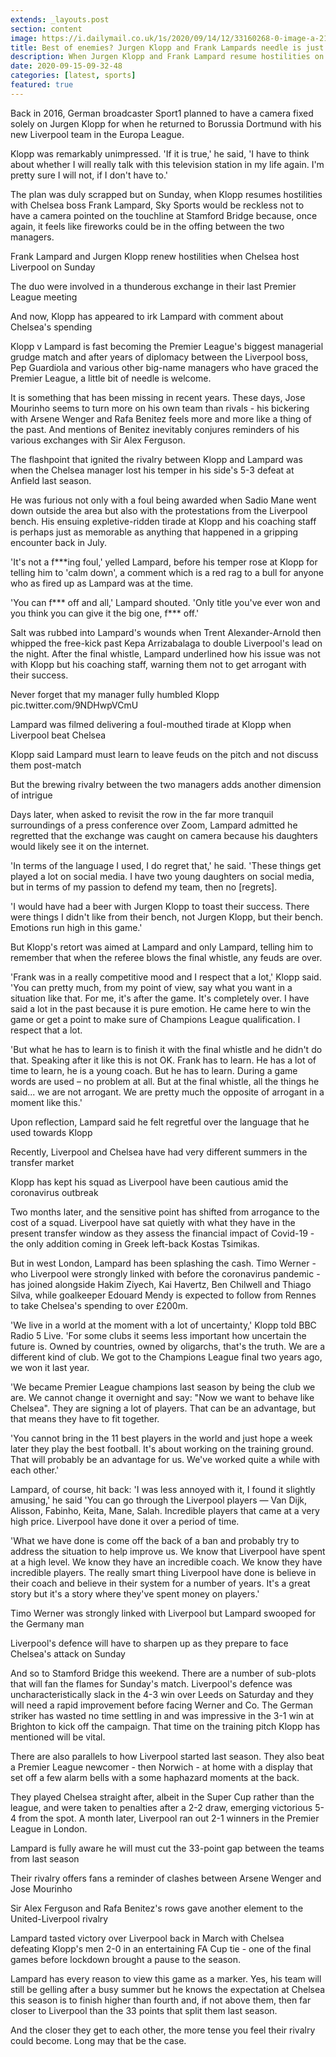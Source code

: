 ```yaml
---
extends: _layouts.post
section: content
image: https://i.dailymail.co.uk/1s/2020/09/14/12/33160268-0-image-a-21_1600084519078.jpg 
title: Best of enemies? Jurgen Klopp and Frank Lampards needle is just what the Premier League needs 
description: When Jurgen Klopp and Frank Lampard resume hostilities on Sunday, there will be half an eye on the sidelines at Stamford Bridge while Liverpool and Chelsea lock horns on the pitch. 
date: 2020-09-15-09-32-48 
categories: [latest, sports] 
featured: true 
--- 
```

Back in 2016, German broadcaster Sport1 planned to have a camera fixed solely on Jurgen Klopp for when he returned to Borussia Dortmund with his new Liverpool team in the Europa League.

Klopp was remarkably unimpressed. 'If it is true,' he said, 'I have to think about whether I will really talk with this television station in my life again. I'm pretty sure I will not, if I don't have to.' 

The plan was duly scrapped but on Sunday, when Klopp resumes hostilities with Chelsea boss Frank Lampard, Sky Sports would be reckless not to have a camera pointed on the touchline at Stamford Bridge because, once again, it feels like fireworks could be in the offing between the two managers.

Frank Lampard and Jurgen Klopp renew hostilities when Chelsea host Liverpool on Sunday

The duo were involved in a thunderous exchange in their last Premier League meeting

And now, Klopp has appeared to irk Lampard with comment about Chelsea's spending 

Klopp v Lampard is fast becoming the Premier League's biggest managerial grudge match and after years of diplomacy between the Liverpool boss, Pep Guardiola and various other big-name managers who have graced the Premier League, a little bit of needle is welcome. 

It is something that has been missing in recent years. These days, Jose Mourinho seems to turn more on his own team than rivals - his bickering with Arsene Wenger and Rafa Benitez feels more and more like a thing of the past. And mentions of Benitez inevitably conjures reminders of his various exchanges with Sir Alex Ferguson.

The flashpoint that ignited the rivalry between Klopp and Lampard was when the Chelsea manager lost his temper in his side's 5-3 defeat at Anfield last season.

He was furious not only with a foul being awarded when Sadio Mane went down outside the area but also with the protestations from the Liverpool bench. His ensuing expletive-ridden tirade at Klopp and his coaching staff is perhaps just as memorable as anything that happened in a gripping encounter back in July.  

'It's not a f***ing foul,' yelled Lampard, before his temper rose at Klopp for telling him to 'calm down', a comment which is a red rag to a bull for anyone who as fired up as Lampard was at the time.

'You can f*** off and all,' Lampard shouted. 'Only title you've ever won and you think you can give it the big one, f*** off.' 

Salt was rubbed into Lampard's wounds when Trent Alexander-Arnold then whipped the free-kick past Kepa Arrizabalaga to double Liverpool's lead on the night. After the final whistle, Lampard underlined how his issue was not with Klopp but his coaching staff, warning them not to get arrogant with their success.

Never forget that my manager fully humbled Klopp pic.twitter.com/9NDHwpVCmU

Lampard was filmed delivering a foul-mouthed tirade at Klopp when Liverpool beat Chelsea

Klopp said Lampard must learn to leave feuds on the pitch and not discuss them post-match

But the brewing rivalry between the two managers adds another dimension of intrigue

Days later, when asked to revisit the row in the far more tranquil surroundings of a press conference over Zoom, Lampard admitted he regretted that the exchange was caught on camera because his daughters would likely see it on the internet. 

'In terms of the language I used, I do regret that,' he said. 'These things get played a lot on social media. I have two young daughters on social media, but in terms of my passion to defend my team, then no [regrets].

'I would have had a beer with Jurgen Klopp to toast their success. There were things I didn't like from their bench, not Jurgen Klopp, but their bench. Emotions run high in this game.'

But Klopp's retort was aimed at Lampard and only Lampard, telling him to remember that when the referee blows the final whistle, any feuds are over.

'Frank was in a really competitive mood and I respect that a lot,' Klopp said. 'You can pretty much, from my point of view, say what you want in a situation like that. For me, it's after the game. It's completely over. I have said a lot in the past because it is pure emotion. He came here to win the game or get a point to make sure of Champions League qualification. I respect that a lot.

'But what he has to learn is to finish it with the final whistle and he didn't do that. Speaking after it like this is not OK. Frank has to learn. He has a lot of time to learn, he is a young coach. But he has to learn. During a game words are used – no problem at all. But at the final whistle, all the things he said... we are not arrogant. We are pretty much the opposite of arrogant in a moment like this.'

Upon reflection, Lampard said he felt regretful over the language that he used towards Klopp

Recently, Liverpool and Chelsea have had very different summers in the transfer market 

Klopp has kept his squad as Liverpool have been cautious amid the coronavirus outbreak

Two months later, and the sensitive point has shifted from arrogance to the cost of a squad. Liverpool have sat quietly with what they have in the present transfer window as they assess the financial impact of Covid-19 - the only addition coming in Greek left-back Kostas Tsimikas.

But in west London, Lampard has been splashing the cash. Timo Werner - who Liverpool were strongly linked with before the coronavirus pandemic - has joined alongside Hakim Ziyech, Kai Havertz, Ben Chilwell and Thiago Silva, while goalkeeper Edouard Mendy is expected to follow from Rennes to take Chelsea's spending to over £200m.

'We live in a world at the moment with a lot of uncertainty,' Klopp told BBC Radio 5 Live. 'For some clubs it seems less important how uncertain the future is. Owned by countries, owned by oligarchs, that's the truth. We are a different kind of club. We got to the Champions League final two years ago, we won it last year.

'We became Premier League champions last season by being the club we are. We cannot change it overnight and say: "Now we want to behave like Chelsea". They are signing a lot of players. That can be an advantage, but that means they have to fit together.

'You cannot bring in the 11 best players in the world and just hope a week later they play the best football. It's about working on the training ground. That will probably be an advantage for us. We've worked quite a while with each other.'

Lampard, of course, hit back: 'I was less annoyed with it, I found it slightly amusing,' he said 'You can go through the Liverpool players — Van Dijk, Alisson, Fabinho, Keita, Mane, Salah. Incredible players that came at a very high price. Liverpool have done it over a period of time.

'What we have done is come off the back of a ban and probably try to address the situation to help improve us. We know that Liverpool have spent at a high level. We know they have an incredible coach. We know they have incredible players. The really smart thing Liverpool have done is believe in their coach and believe in their system for a number of years. It's a great story but it's a story where they've spent money on players.'

Timo Werner was strongly linked with Liverpool but Lampard swooped for the Germany man

Liverpool's defence will have to sharpen up as they prepare to face Chelsea's attack on Sunday

And so to Stamford Bridge this weekend. There are a number of sub-plots that will fan the flames for Sunday's match. Liverpool's defence was uncharacteristically slack in the 4-3 win over Leeds on Saturday and they will need a rapid improvement before facing Werner and Co. The German striker has wasted no time settling in and was impressive in the 3-1 win at Brighton to kick off the campaign. That time on the training pitch Klopp has mentioned will be vital.

There are also parallels to how Liverpool started last season. They also beat a Premier League newcomer - then Norwich - at home with a display that set off a few alarm bells with a some haphazard moments at the back. 

They played Chelsea straight after, albeit in the Super Cup rather than the league, and were taken to penalties after a 2-2 draw, emerging victorious 5-4 from the spot. A month later, Liverpool ran out 2-1 winners in the Premier League in London.

Lampard is fully aware he will must cut the 33-point gap between the teams from last season

Their rivalry offers fans a reminder of clashes between Arsene Wenger and Jose Mourinho

Sir Alex Ferguson and Rafa Benitez's rows gave another element to the United-Liverpool rivalry

Lampard tasted victory over Liverpool back in March with Chelsea defeating Klopp's men 2-0 in an entertaining FA Cup tie - one of the final games before lockdown brought a pause to the season. 

Lampard has every reason to view this game as a marker. Yes, his team will still be gelling after a busy summer but he knows the expectation at Chelsea this season is to finish higher than fourth and, if not above them, then far closer to Liverpool than the 33 points that split them last season.

And the closer they get to each other, the more tense you feel their rivalry could become. Long may that be the case.  


